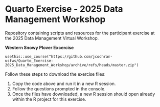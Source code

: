 # Quarto Exercise - 2025 Data Management Workshop 
Repository containing scripts and resources for the participant exercise at the 2025 Data Management Virtual Workshop.

**Western Snowy Plover Excercise**
```
usethis::use_course("https://github.com/jcochran-usfws/Quarto_Exercise-2025_Data_Management_Workshop/archive/refs/heads/master.zip")
```
Follow these steps to download the exercise files:

1. Copy the code above and run it in a new R session.
2. Follow the questions prompted in the console.
3. Once the files have downloaded, a new R session should open already within the R project for this exercise.

